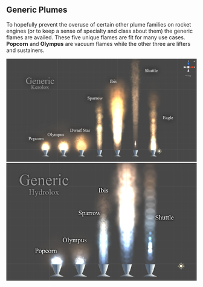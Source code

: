 ## Generic Plumes
To hopefully prevent the overuse of certain other plume families on rocket engines (or to keep a sense of specialty and class about them) the generic flames are availed. These five unique flames are fit for many use cases. **Popcorn** and **Olympus** are vacuum flames while the other three are lifters and sustainers.

![Generic Kerolox](https://raw.githubusercontent.com/JadeOfMaar/PlumeParty/master/Engines/Generic/Generic1.jpg)
![Generic Hydrolox](https://raw.githubusercontent.com/JadeOfMaar/PlumeParty/master/Engines/Generic/Generic2.jpg)
